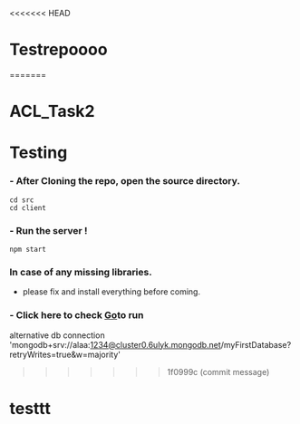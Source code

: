 <<<<<<< HEAD
# Testrepoooo
=======
# ACL_Task2
# Testing
### - After Cloning the repo, open the source directory.
```
cd src
cd client
```
### - Run the server !
```
npm start
```
### In case of any missing libraries. 
- please fix and install everything before coming. 

### - Click here to check [Go](http://localhost:3000/)to run

alternative db connection
'mongodb+srv://alaa:1234@cluster0.6ulyk.mongodb.net/myFirstDatabase?retryWrites=true&w=majority'
>>>>>>> 1f0999c (commit message)
# testtt
